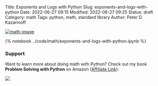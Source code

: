 Title: Exponents and Logs with Python
Slug: exponents-and-logs-with-python
Date: 2022-06-27 09:15
Modified: 2022-06-27 09:25
Status: draft
Category: math
Tags: python, math, standard library
Author: Peter D. Kazarinoff

[![math-image]({static}/posts/math/images/exp-log-plot.png)]({filename}/posts/math/how-to-do-math-with-python.md)

{% notebook ../code/math/exponents-and-logs-with-python.ipynb %}

### Support

Want to learn more about doing math with Python? Check out my book **Problem Solving with Python** on Amazon ([Affiliate Link](https://www.amazon.com/gp/product/1693405415/ref=as_li_tl?ie=UTF8&camp=1789&creative=9325&creativeASIN=1693405415&linkCode=as2&tag=peterkazarino-20&linkId=5bae1c66b2fc4f944a352f8826f819d1)):

<a target="_blank"  href="https://www.amazon.com/gp/product/1693405415/ref=as_li_tl?ie=UTF8&camp=1789&creative=9325&creativeASIN=1693405415&linkCode=as2&tag=peterkazarino-20&linkId=14354dd726a3531e49b53451b9af1f80"><img border="0" src="//ws-na.amazon-adsystem.com/widgets/q?_encoding=UTF8&MarketPlace=US&ASIN=1693405415&ServiceVersion=20070822&ID=AsinImage&WS=1&Format=_SL250_&tag=peterkazarino-20" ></a>
